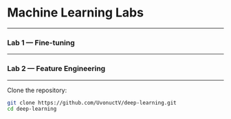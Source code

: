 # Machine Learning Labs

---

### Lab 1 — Fine-tuning  

---

### Lab 2 — Feature Engineering  

---

Clone the repository:
```bash
git clone https://github.com/UvonuctV/deep-learning.git
cd deep-learning
